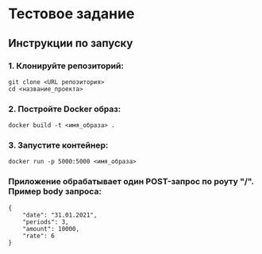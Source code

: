 # Тестовое задание

## Инструкции по запуску

### 1. Клонируйте репозиторий:
    git clone <URL репозитория>
    cd <название_проекта>

### 2. Постройте Docker образ:
    docker build -t <имя_образа> .

### 3. Запустите контейнер:
    docker run -p 5000:5000 <имя_образа>


### Приложение обрабатывает один POST-запрос по роуту "/". Пример body запроса:
    {
        "date": "31.01.2021",
        "periods": 3,
        "amount": 10000,
        "rate": 6
    }